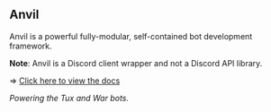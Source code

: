 ## Anvil
Anvil is a powerful fully-modular, self-contained bot development framework.

**Note**: Anvil is a Discord client wrapper and not a Discord API library.

=> [Click here to view the docs](https://cloudrex.github.io/Anvil/)

*Powering the Tux and War bots.*
